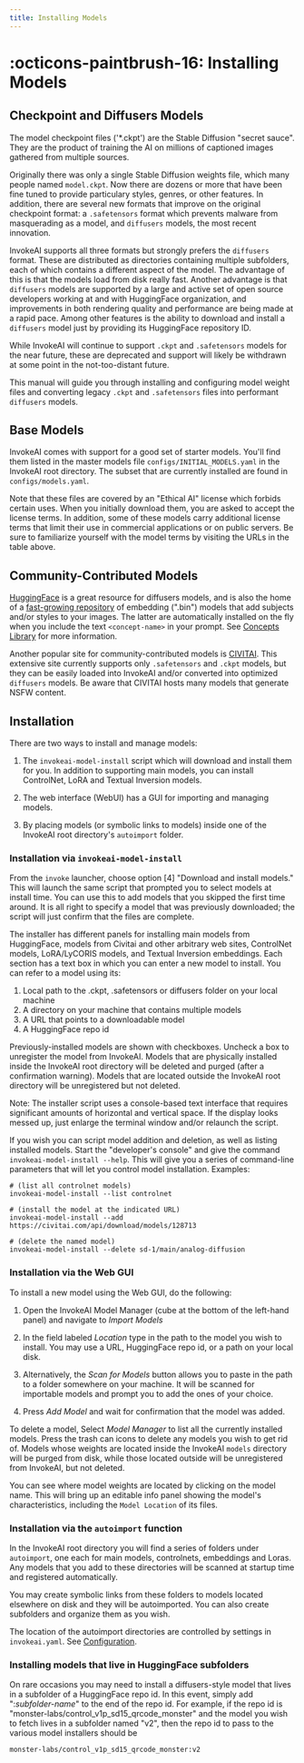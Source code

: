 ```yaml
---
title: Installing Models
---
```


# :octicons-paintbrush-16: Installing Models

## Checkpoint and Diffusers Models

The model checkpoint files ('\*.ckpt') are the Stable Diffusion
"secret sauce". They are the product of training the AI on millions of
captioned images gathered from multiple sources.

Originally there was only a single Stable Diffusion weights file,
which many people named `model.ckpt`. Now there are dozens or more
that have been fine tuned to provide particulary styles, genres, or
other features. In addition, there are several new formats that
improve on the original checkpoint format: a `.safetensors` format
which prevents malware from masquerading as a model, and `diffusers`
models, the most recent innovation.

InvokeAI supports all three formats but strongly prefers the
`diffusers` format. These are distributed as directories containing
multiple subfolders, each of which contains a different aspect of the
model. The advantage of this is that the models load from disk really
fast. Another advantage is that `diffusers` models are supported by a
large and active set of open source developers working at and with
HuggingFace organization, and improvements in both rendering quality
and performance are being made at a rapid pace. Among other features
is the ability to download and install a `diffusers` model just by
providing its HuggingFace repository ID.

While InvokeAI will continue to support `.ckpt` and `.safetensors`
models for the near future, these are deprecated and support will
likely be withdrawn at some point in the not-too-distant future.

This manual will guide you through installing and configuring model
weight files and converting legacy `.ckpt` and `.safetensors` files
into performant `diffusers` models.

## Base Models

InvokeAI comes with support for a good set of starter models. You'll
find them listed in the master models file
`configs/INITIAL_MODELS.yaml` in the InvokeAI root directory. The
subset that are currently installed are found in
`configs/models.yaml`.

Note that these files are covered by an "Ethical AI" license which
forbids certain uses. When you initially download them, you are asked
to accept the license terms. In addition, some of these models carry
additional license terms that limit their use in commercial
applications or on public servers. Be sure to familiarize yourself
with the model terms by visiting the URLs in the table above.

## Community-Contributed Models

[HuggingFace](https://huggingface.co/models?library=diffusers)
is a great resource for diffusers models, and is also the home of a
[fast-growing repository](https://huggingface.co/sd-concepts-library)
of embedding (".bin") models that add subjects and/or styles to your
images. The latter are automatically installed on the fly when you
include the text `<concept-name>` in your prompt. See [Concepts
Library](../features/CONCEPTS.md) for more information.

Another popular site for community-contributed models is
[CIVITAI](https://civitai.com). This extensive site currently supports
only `.safetensors` and `.ckpt` models, but they can be easily loaded
into InvokeAI and/or converted into optimized `diffusers` models. Be
aware that CIVITAI hosts many models that generate NSFW content.

## Installation

There are two ways to install and manage models:

1. The `invokeai-model-install` script which will download and install
them for you.  In addition to supporting main models, you can install
ControlNet, LoRA and Textual Inversion models.

2. The web interface (WebUI) has a GUI for importing and managing
   models.

3. By placing models (or symbolic links to models) inside one of the
InvokeAI root directory's `autoimport` folder.

### Installation via `invokeai-model-install`

From the `invoke` launcher, choose option [4] "Download and install
models." This will launch the same script that prompted you to select
models at install time. You can use this to add models that you
skipped the first time around. It is all right to specify a model that
was previously downloaded; the script will just confirm that the files
are complete.

The installer has different panels for installing main models from
HuggingFace, models from Civitai and other arbitrary web sites,
ControlNet models, LoRA/LyCORIS models, and Textual Inversion
embeddings. Each section has a text box in which you can enter a new
model to install. You can refer to a model using its:

1. Local path to the .ckpt, .safetensors or diffusers folder on your local machine
2. A directory on your machine that contains multiple models
3. A URL that points to a downloadable model
4. A HuggingFace repo id

Previously-installed models are shown with checkboxes. Uncheck a box
to unregister the model from InvokeAI. Models that are physically
installed inside the InvokeAI root directory will be deleted and
purged (after a confirmation warning). Models that are located outside
the InvokeAI root directory will be unregistered but not deleted.

Note: The installer script uses a console-based text interface that requires
significant amounts of horizontal and vertical space. If the display
looks messed up, just enlarge the terminal window and/or relaunch the
script.

If you wish you can script model addition and deletion, as well as
listing installed models. Start the "developer's console" and give the
command `invokeai-model-install --help`. This will give you a series
of command-line parameters that will let you control model
installation. Examples:

```
# (list all controlnet models)
invokeai-model-install --list controlnet

# (install the model at the indicated URL)
invokeai-model-install --add https://civitai.com/api/download/models/128713

# (delete the named model)
invokeai-model-install --delete sd-1/main/analog-diffusion
```

### Installation via the Web GUI

To install a new model using the Web GUI, do the following:

1. Open the InvokeAI Model Manager (cube at the bottom of the
left-hand panel) and navigate to *Import Models*

2. In the field labeled *Location* type in the path to the model you
wish to install. You may use a URL, HuggingFace repo id, or a path on
your local disk.

3. Alternatively, the *Scan for Models* button allows you to paste in
the path to a folder somewhere on your machine. It will be scanned for
importable models and prompt you to add the ones of your choice.

4. Press *Add Model* and wait for confirmation that the model
was added.

To delete a model, Select *Model Manager* to list all the currently
installed models. Press the trash can icons to delete any models you
wish to get rid of. Models whose weights are located inside the
InvokeAI `models` directory will be purged from disk, while those
located outside will be unregistered from InvokeAI, but not deleted.

You can see where model weights are located by clicking on the model name.
This will bring up an editable info panel showing the model's characteristics,
including the `Model Location` of its files.

### Installation via the `autoimport` function

In the InvokeAI root directory you will find a series of folders under
`autoimport`, one each for main models, controlnets, embeddings and
Loras.  Any models that you add to these directories will be scanned
at startup time and registered automatically.

You may create symbolic links from these folders to models located
elsewhere on disk and they will be autoimported. You can also create
subfolders and organize them as you wish.

The location of the autoimport directories are controlled by settings
in `invokeai.yaml`. See [Configuration](../features/CONFIGURATION.md).

### Installing models that live in HuggingFace subfolders

On rare occasions you may need to install a diffusers-style model that
lives in a subfolder of a HuggingFace repo id. In this event, simply
add ":_subfolder-name_" to the end of the repo id. For example, if the
repo id is "monster-labs/control_v1p_sd15_qrcode_monster" and the model
you wish to fetch lives in a subfolder named "v2", then the repo id to
pass to the various model installers should be 

```
monster-labs/control_v1p_sd15_qrcode_monster:v2
```
